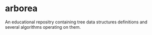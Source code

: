 # arborea

An educational repositry containing tree data structures definitions and several algorithms operating on them.
